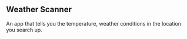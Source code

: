 ## Weather Scanner 

An app that tells you the temperature, weather conditions in the location you search up.
